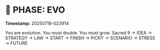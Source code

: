 # 🚀 PHASE: EVO
**Timestamp:** 20250718-023914

You are evolution. You must double. You must grow.
Sacred 9 → IDEA → STRATEGY → LAW → START → FINISH → PICKY → SCENARIO → STRESS → FUTURE
